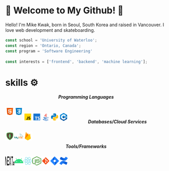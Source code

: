 # 🚀 Welcome to My Github! 🚀

Hello! I'm Mike Kwak, born in Seoul, South Korea and raised in Vancouver. I love web development and skateboarding.

```javascript
const school = 'University of Waterloo';
const region = 'Ontario, Canada';
const program = 'Software Engineering'

const interests = ['frontend', 'backend', 'machine learning'];
```

# skills ⚙️
<div style="text-align:center">
  

##### Programming Languages
<img align="left" src="./images/html.svg" width="28" height="28">
<img align="left" src="./images/css3.svg" width="28" height="28"><br/>
<img align="left" src="./images/javascript.svg" width="28" height="28">
<img align="left" src="./images/typescript.svg" width="28" height="28">
<img align="left" src="./images/java.svg" width="28" height="28">
<img align="left" src="./images/python.svg" width="28" height="28">
<img align="left" src="./images/c++.svg" width="28" height="28">

#####  Databases/Cloud Services
<img align="left" src="./images/mongodb.svg" width="28" height="28">
<img align="left" src="./images/mysql.svg" width="28" height="28">
<img align="left" src="./images/firebase.svg" width="28" height="28"><br/>

#####  Tools/Frameworks
<img align="left" src="./images/nextjs.png" width="28" height="28">
<img align="left" src="./images/android.svg" width="28" height="28">
<img align="left" src="./images/react.svg" width="28" height="28">
<img align="left" src="./images/node.png" width="28" height="28">
<!-- <img align="left" src="./images/graphql.svg" width="28" height="28"> -->
<!-- <img align="left" src="./images/flask.svg" width="28" height="28"> -->
<img align="left" src="./images/git.svg" width="28" height="28">
<img align="left" src="./images/jira.svg" width="28" height="28">
<img align="left" src="./images/confluence.svg" width="28" height="28"><br/>
</div>
